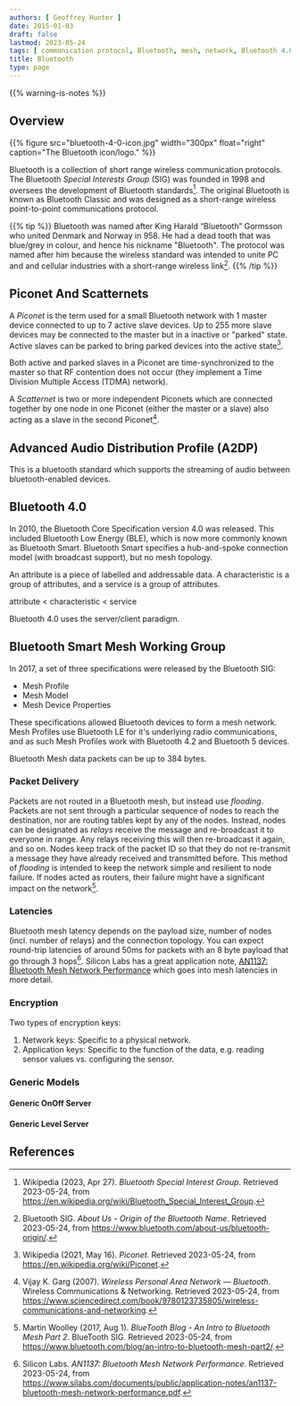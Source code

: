 ```yaml
---
authors: [ Geoffrey Hunter ]
date: 2015-01-03
draft: false
lastmod: 2023-05-24
tags: [ communication protocol, Bluetooth, mesh, network, Bluetooth 4.0, hops, flooding, packets, messages, encryption, latencies, Silicon Labs, nodes, routing, Bluetooth SIG ]
title: Bluetooth
type: page
---
```


{{% warning-is-notes %}}

## Overview

{{% figure src="bluetooth-4-0-icon.jpg" width="300px" float="right" caption="The Bluetooth icon/logo." %}}

Bluetooth is a collection of short range wireless communication protocols. The Bluetooth _Special Interests Group_ (SIG) was founded in 1998 and oversees the development of Bluetooth standards[^bib-wikipedia-bluetooth-sig]. The original Bluetooth is known as Bluetooth Classic and was designed as a short-range wireless point-to-point communications protocol.

{{% tip %}}
Bluetooth was named after King Harald “Bluetooth” Gormsson who united Denmark and Norway in 958. He had a dead tooth that was blue/grey in colour, and hence his nickname "Bluetooth". The protocol was named after him because the wireless standard was intended to unite PC and and cellular industries with a short-range wireless link[^bib-sig-origin-of-name].
{{% /tip %}}

## Piconet And Scatternets

A _Piconet_ is the term used for a small Bluetooth network with 1 master device connected to up to 7 active slave devices. Up to 255 more slave devices may be connected to the master but in a inactive or "parked" state. Active slaves can be parked to bring parked devices into the active state[^bib-wikipedia-piconet].

Both active and parked slaves in a Piconet are time-synchronized to the master so that RF contention does not occur (they implement a Time Division Multiple Access (TDMA) network).

A _Scatternet_ is two or more independent Piconets which are connected together by one node in one Piconet (either the master or a slave) also acting as a slave in the second Piconet[^bib-garg-bluetooth].

## Advanced Audio Distribution Profile (A2DP)

This is a bluetooth standard which supports the streaming of audio between bluetooth-enabled devices.

## Bluetooth 4.0

In 2010, the Bluetooth Core Specification version 4.0 was released. This included Bluetooth Low Energy (BLE), which is now more commonly known as Bluetooth Smart. Bluetooth Smart specifies a hub-and-spoke connection model (with broadcast support), but no mesh topology.

An attribute is a piece of labelled and addressable data. A characteristic is a group of attributes, and a service is a group of attributes.

attribute < characteristic < service

Bluetooth 4.0 uses the server/client paradigm.

## Bluetooth Smart Mesh Working Group

In 2017, a set of three specifications were released by the Bluetooth SIG:

* Mesh Profile
* Mesh Model
* Mesh Device Properties

These specifications allowed Bluetooth devices to form a mesh network. Mesh Profiles use Bluetooth LE for it's underlying radio communications, and as such Mesh Profiles work with Bluetooth 4.2 and Bluetooth 5 devices.

Bluetooth Mesh data packets can be up to 384 bytes.

### Packet Delivery

Packets are not routed in a Bluetooth mesh, but instead use _flooding_. Packets are not sent through a particular sequence of nodes to reach the destination, nor are routing tables kept by any of the nodes. Instead, nodes can be designated as _relays_ receive the message and re-broadcast it to everyone in range. Any relays receiving this will then re-broadcast it again, and so on. Nodes keep track of the packet ID so that they do not re-transmit a message they have already received and transmitted before. This method of _flooding_ is intended to keep the network simple and resilient to node failure. If nodes acted as routers, their failure might have a significant impact on the network[^bib-sig-intro-to-mesh-part-2].

### Latencies

Bluetooth mesh latency depends on the payload size, number of nodes (incl. number of relays) and the connection topology. You can expect round-trip latencies of around 50ms for packets with an 8 byte payload that go through 3 hops[^bib-silicon-labs-bluetooth-mesh-performance]. Silicon Labs has a great application note, [AN1137: Bluetooth Mesh Network Performance](https://www.silabs.com/documents/public/application-notes/an1137-bluetooth-mesh-network-performance.pdf) which goes into mesh latencies in more detail.

### Encryption

Two types of encryption keys:

1. Network keys: Specific to a physical network.
1. Application keys: Specific to the function of the data, e.g. reading sensor values vs. configuring the sensor.

### Generic Models

#### Generic OnOff Server

#### Generic Level Server

## References

[^bib-sig-intro-to-mesh-part-2]: Martin Woolley (2017, Aug 1). _BlueTooth Blog - An Intro to Bluetooth Mesh Part 2_. BlueTooth SIG. Retrieved 2023-05-24, from https://www.bluetooth.com/blog/an-intro-to-bluetooth-mesh-part2/.
[^bib-silicon-labs-bluetooth-mesh-performance]: Silicon Labs. _AN1137: Bluetooth Mesh Network Performance_. Retrieved 2023-05-24, from https://www.silabs.com/documents/public/application-notes/an1137-bluetooth-mesh-network-performance.pdf.
[^bib-wikipedia-bluetooth-sig]: Wikipedia (2023, Apr 27). _Bluetooth Special Interest Group_. Retrieved 2023-05-24, from https://en.wikipedia.org/wiki/Bluetooth_Special_Interest_Group.
[^bib-sig-origin-of-name]: Bluetooth SIG. _About Us - Origin of the Bluetooth Name_. Retrieved 2023-05-24, from https://www.bluetooth.com/about-us/bluetooth-origin/.
[^bib-wikipedia-piconet]: Wikipedia (2021, May 16). _Piconet_. Retrieved 2023-05-24, from https://en.wikipedia.org/wiki/Piconet.
[^bib-garg-bluetooth]: Vijay K. Garg (2007). _Wireless Personal Area Network — Bluetooth_. Wireless Communications & Networking. Retrieved 2023-05-24, from https://www.sciencedirect.com/book/9780123735805/wireless-communications-and-networking. 
